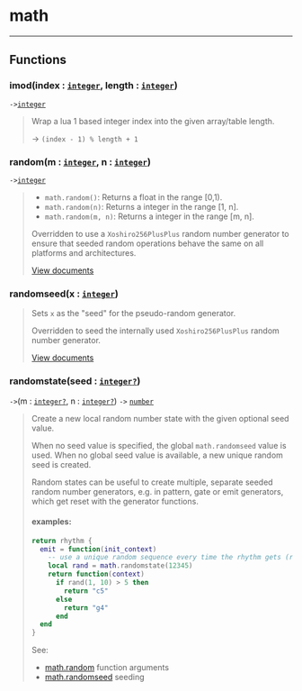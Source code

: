 # math<a name="math"></a>  

---  
## Functions
### imod(index : [`integer`](../../API/builtins/integer.md), length : [`integer`](../../API/builtins/integer.md))<a name="imod"></a>
`->`[`integer`](../../API/builtins/integer.md)  

> Wrap a lua 1 based integer index into the given array/table length.
> 
> -> `(index - 1) % length + 1`
### random(m : [`integer`](../../API/builtins/integer.md), n : [`integer`](../../API/builtins/integer.md))<a name="random"></a>
`->`[`integer`](../../API/builtins/integer.md)  

> * `math.random()`: Returns a float in the range [0,1).
> * `math.random(n)`: Returns a integer in the range [1, n].
> * `math.random(m, n)`: Returns a integer in the range [m, n].
> 
> Overridden to use a `Xoshiro256PlusPlus` random number generator to ensure that
>  seeded random operations behave the same on all platforms and architectures.
> 
> [View documents](command:extension.lua.doc?["en-us/51/manual.html/pdf-math.random"])
### randomseed(x : [`integer`](../../API/builtins/integer.md))<a name="randomseed"></a>
> Sets `x` as the "seed" for the pseudo-random generator.
> 
> Overridden to seed the internally used  `Xoshiro256PlusPlus` random number generator.
> 
> [View documents](command:extension.lua.doc?["en-us/51/manual.html/pdf-math.randomseed"])
### randomstate(seed : [`integer`](../../API/builtins/integer.md)[`?`](../../API/builtins/nil.md))<a name="randomstate"></a>
`->`(m : [`integer`](../../API/builtins/integer.md)[`?`](../../API/builtins/nil.md), n : [`integer`](../../API/builtins/integer.md)[`?`](../../API/builtins/nil.md)) `->` [`number`](../../API/builtins/number.md)  

> Create a new local random number state with the given optional seed value.
> 
> When no seed value is specified, the global `math.randomseed` value is used.
> When no global seed value is available, a new unique random seed is created.
> 
> Random states can be useful to create multiple, separate seeded random number
> generators, e.g. in pattern, gate or emit generators, which get reset with the
> generator functions.
> 
> #### examples:
> 
> ```lua
> return rhythm {
>   emit = function(init_context)
>     -- use a unique random sequence every time the rhythm gets (re)triggered
>     local rand = math.randomstate(12345)
>     return function(context)
>       if rand(1, 10) > 5 then
>         return "c5"
>       else
>         return "g4"
>       end
>   end
> }
> ```
> See:
>   * [math.random](file:///c%3A/Users/emuell/Development/Crates/afseq/types/nerdo/library/extensions/math.lua#36#9) function arguments
>   * [math.randomseed](file:///c%3A/Users/emuell/Development/Crates/afseq/types/nerdo/library/extensions/math.lua#46#9) seeding  

